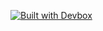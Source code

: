 [![Built with Devbox](https://jetpack.io/img/devbox/shield_moon.svg)](https://jetpack.io/devbox/docs/contributor-quickstart/)
